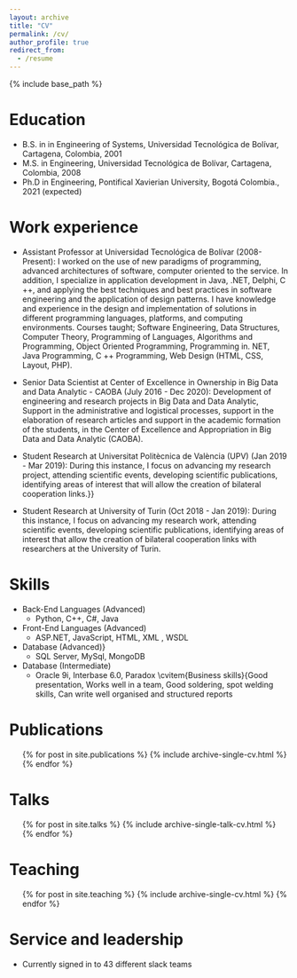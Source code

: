 ```yaml
---
layout: archive
title: "CV"
permalink: /cv/
author_profile: true
redirect_from:
  - /resume
---
```


{% include base_path %}

Education
======
* B.S. in in Engineering of Systems, Universidad Tecnológica de Bolívar, Cartagena, Colombia, 2001
* M.S. in Engineering, Universidad Tecnológica de Bolívar, Cartagena, Colombia, 2008
* Ph.D in Engineering, Pontifical Xavierian University, Bogotá Colombia., 2021 (expected)

Work experience
======
* Assistant Professor at Universidad Tecnológica de Bolívar (2008-Present): I worked on the use of new paradigms of programming, advanced architectures of software, computer oriented to the service. In addition, I specialize in application development in Java, .NET, Delphi, C ++, and applying the best techniques and best practices in software engineering and the application of design patterns. I have knowledge and experience in the design and implementation of solutions in different programming languages, platforms, and computing environments. Courses taught; Software Engineering, Data Structures, Computer Theory, Programming of Languages, Algorithms and Programming, Object Oriented Programming, Programming in. NET, Java Programming, C ++ Programming, Web Design (HTML, CSS, Layout, PHP).

* Senior Data Scientist at Center of Excellence in Ownership in Big Data and Data Analytic - CAOBA (July 2016 - Dec 2020): Development of engineering and research projects in Big Data and Data Analytic, Support in the administrative and logistical processes, support in the elaboration of research articles and support in the academic formation of the students, in the Center of Excellence and Appropriation in Big Data and Data Analytic (CAOBA).

* Student Research at Universitat Politècnica de València (UPV) (Jan 2019 - Mar 2019): During this instance, I focus on advancing my research project, attending scientific events, developing scientific publications, identifying areas of interest that will allow the creation of bilateral cooperation links.}}

* Student Research at University of Turin (Oct 2018 - Jan 2019): During this instance, I focus on advancing my research work, attending scientific events, developing scientific publications, identifying areas of interest that allow the creation of bilateral cooperation links with researchers at the University of Turin.


Skills
======
* Back-End Languages (Advanced)
  * Python, C++, C\#, Java
* Front-End Languages (Advanced)
  * ASP.NET, JavaScript, HTML, XML , WSDL
* Database (Advanced)}
  * SQL Server, MySql, MongoDB
* Database (Intermediate)
  * Oracle 9i, Interbase 6.0, Paradox
\cvitem{Business skills}{Good presentation, Works well in a team, Good soldering, spot welding skills, Can write well organised and structured reports

Publications
======
  <ul>{% for post in site.publications %}
    {% include archive-single-cv.html %}
  {% endfor %}</ul>
  
Talks
======
  <ul>{% for post in site.talks %}
    {% include archive-single-talk-cv.html %}
  {% endfor %}</ul>
  
Teaching
======
  <ul>{% for post in site.teaching %}
    {% include archive-single-cv.html %}
  {% endfor %}</ul>
  
Service and leadership
======
* Currently signed in to 43 different slack teams

